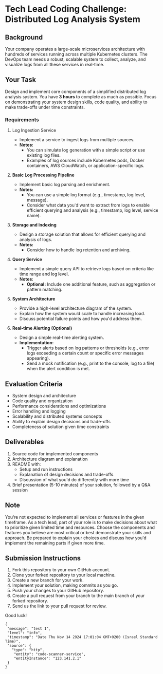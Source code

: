 # Tech Lead Coding Challenge: Distributed Log Analysis System

## Background
Your company operates a large-scale microservices architecture with hundreds of services running across multiple Kubernetes clusters. The DevOps team needs a robust, scalable system to collect, analyze, and visualize logs from all these services in real-time.

## Your Task
Design and implement core components of a simplified distributed log analysis system. You have **3 hours** to complete as much as possible. Focus on demonstrating your system design skills, code quality, and ability to make trade-offs under time constraints.

### Requirements

1. Log Ingestion Service
   - Implement a service to ingest logs from multiple sources.
   - **Notes:**
      - You can simulate log generation with a simple script or use existing log files.
      - Examples of log sources include Kubernetes pods, Docker containers, AWS CloudWatch, or application-specific logs.

2. **Basic Log Processing Pipeline**
   - Implement basic log parsing and enrichment.
   - **Notes:**
      - You can use a simple log format (e.g., timestamp, log level, message).
      - Consider what data you'd want to extract from logs to enable efficient querying and analysis (e.g., timestamp, log level, service name).

3. **Storage and Indexing**
   - Design a storage solution that allows for efficient querying and analysis of logs.
   - **Notes:**
      - Consider how to handle log retention and archiving.

4. **Query Service**
   - Implement a simple query API to retrieve logs based on criteria like time range and log level.
   - **Notes:**
      - **Optional:** Include one additional feature, such as aggregation or pattern matching.

5. **System Architecture**
   - Provide a high-level architecture diagram of the system.
   - Explain how the system would scale to handle increasing load.
   - Discuss potential failure points and how you'd address them.

6. **Real-time Alerting (Optional)**
   - Design a simple real-time alerting system.
   - **Implementation:**
      - Trigger alerts based on log patterns or thresholds (e.g., error logs exceeding a certain count or specific error messages appearing).
      - Send a mock notification (e.g., print to the console, log to a file) when the alert condition is met.

## Evaluation Criteria
- System design and architecture
- Code quality and organization
- Performance considerations and optimizations
- Error handling and logging
- Scalability and distributed systems concepts
- Ability to explain design decisions and trade-offs
- Completeness of solution given time constraints

## Deliverables
1. Source code for implemented components
2. Architecture diagram and explanation
3. README with:
   - Setup and run instructions
   - Explanation of design decisions and trade-offs
   - Discussion of what you'd do differently with more time
4. Brief presentation (5-10 minutes) of your solution, followed by a Q&A session

## Note
You're not expected to implement all services or features in the given timeframe. As a tech lead, part of your role is to make decisions about what to prioritize given limited time and resources. Choose the components and features you believe are most critical or best demonstrate your skills and approach. Be prepared to explain your choices and discuss how you'd implement the remaining parts if given more time.

## Submission Instructions
1. Fork this repository to your own GitHub account.
2. Clone your forked repository to your local machine.
3. Create a new branch for your work.
4. Implement your solution, making commits as you go.
5. Push your changes to your GitHub repository.
6. Create a pull request from your branch to the main branch of your forked repository.
7. Send us the link to your pull request for review.

Good luck!



```
{
 "message": "test 1",
 "level": "info",
 "timestamp": "Date Thu Nov 14 2024 17:01:04 GMT+0200 (Israel Standard Time)",
 "source": {
   "type": "http",
    "entity": "code-scanner-service",
    "entityInstance": "123.141.2.1"
 }
}
```
